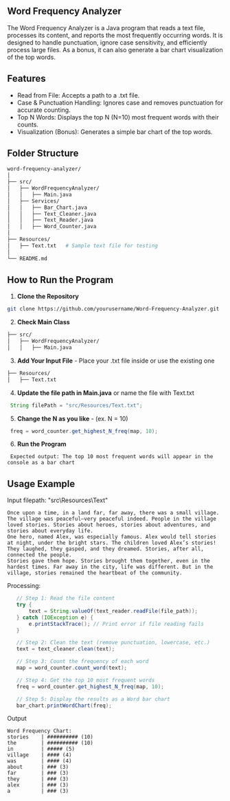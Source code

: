 ## Word Frequency Analyzer
The Word Frequency Analyzer is a Java program that reads a text file, processes its content, and reports the most frequently occurring words. It is designed to handle punctuation, ignore case sensitivity, and efficiently process large files.
As a bonus, it can also generate a bar chart visualization of the top words.

## Features
- Read from File: Accepts a path to a .txt file.
- Case & Punctuation Handling: Ignores case and removes punctuation for accurate counting.
- Top N Words: Displays the top N (N=10) most frequent words with their counts.
- Visualization (Bonus): Generates a simple bar chart of the top words.

## Folder Structure
```bash
word-frequency-analyzer/
│
├── src/
│   ├── WordFrequencyAnalyzer/
│   │   ├── Main.java
│   ├── Services/
│   │   ├── Bar_Chart.java
│   │   ├── Text_Cleaner.java
│   │   ├── Text_Reader.java
│   │   ├── Word_Counter.java
│
├── Resources/
│   ├── Text.txt   # Sample text file for testing
│
└── README.md
```

## How to Run the Program
1. **Clone the Repository**
 ```bash
 git clone https://github.com/yourusername/Word-Frequency-Analyzer.git
 ```
2. **Check Main Class**
```bash
├── src/
│   ├── WordFrequencyAnalyzer/
│   │   ├── Main.java
```
3. **Add Your Input File**  - Place your .txt file inside or use the existing one 
```bash
├── Resources/
│   ├── Text.txt
```
4. **Update the file path in Main.java** or name the file with Text.txt
```Java
 String filePath = "src/Resources/Text.txt";
```
5. **Change the N as you like** - (ex. N = 10)
```Java
 freq = word_counter.get_highest_N_freq(map, 10);
```
6. **Run the Program**
```text
 Expected output: The top 10 most frequent words will appear in the console as a bar chart
```
## Usage Example
Input 
filepath: "src\\Resources\\Text"
 ```text
Once upon a time, in a land far, far away, there was a small village. The village was peaceful—very peaceful indeed. People in the village loved stories. Stories about heroes, stories about adventures, and stories about everyday life.
One hero, named Alex, was especially famous. Alex would tell stories at night, under the bright stars. The children loved Alex’s stories! They laughed, they gasped, and they dreamed. Stories, after all, connected the people.
Stories gave them hope. Stories brought them together, even in the hardest times. Far away in the city, life was different. But in the village, stories remained the heartbeat of the community.
 ```
Processing:
```Java
   // Step 1: Read the file content
   try {
       text = String.valueOf(text_reader.readFile(file_path));
   } catch (IOException e) {
       e.printStackTrace(); // Print error if file reading fails
   }

   // Step 2: Clean the text (remove punctuation, lowercase, etc.)
   text = text_cleaner.clean(text);

   // Step 3: Count the frequency of each word
   map = word_counter.count_word(text);

   // Step 4: Get the top 10 most frequent words
   freq = word_counter.get_highest_N_freq(map, 10);

   // Step 5: Display the results as a Word bar chart
   bar_chart.printWordChart(freq);
```
Output
```text
Word Frequency Chart:
stories    | ########## (10)
the        | ########## (10)
in         | ##### (5)
village    | #### (4)
was        | #### (4)
about      | ### (3)
far        | ### (3)
they       | ### (3)
alex       | ### (3)
a          | ### (3)
```
  
